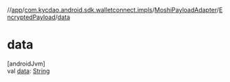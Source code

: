 //[app](../../../../index.md)/[com.kycdao.android.sdk.walletconnect.impls](../../index.md)/[MoshiPayloadAdapter](../index.md)/[EncryptedPayload](index.md)/[data](data.md)

# data

[androidJvm]\
val [data](data.md): [String](https://kotlinlang.org/api/latest/jvm/stdlib/kotlin/-string/index.html)
